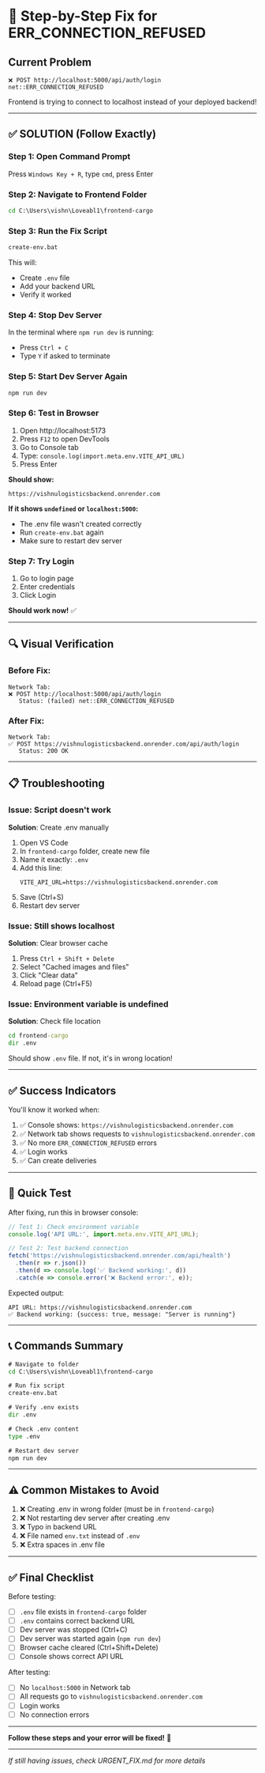 # 🔧 Step-by-Step Fix for ERR_CONNECTION_REFUSED

## Current Problem
```
❌ POST http://localhost:5000/api/auth/login net::ERR_CONNECTION_REFUSED
```

Frontend is trying to connect to localhost instead of your deployed backend!

---

## ✅ SOLUTION (Follow Exactly)

### Step 1: Open Command Prompt

Press `Windows Key + R`, type `cmd`, press Enter

### Step 2: Navigate to Frontend Folder

```cmd
cd C:\Users\vishn\Loveabl1\frontend-cargo
```

### Step 3: Run the Fix Script

```cmd
create-env.bat
```

This will:
- Create `.env` file
- Add your backend URL
- Verify it worked

### Step 4: Stop Dev Server

In the terminal where `npm run dev` is running:
- Press `Ctrl + C`
- Type `Y` if asked to terminate

### Step 5: Start Dev Server Again

```cmd
npm run dev
```

### Step 6: Test in Browser

1. Open http://localhost:5173
2. Press `F12` to open DevTools
3. Go to Console tab
4. Type: `console.log(import.meta.env.VITE_API_URL)`
5. Press Enter

**Should show:**
```
https://vishnulogisticsbackend.onrender.com
```

**If it shows `undefined` or `localhost:5000`:**
- The .env file wasn't created correctly
- Run `create-env.bat` again
- Make sure to restart dev server

### Step 7: Try Login

1. Go to login page
2. Enter credentials
3. Click Login

**Should work now!** ✅

---

## 🔍 Visual Verification

### Before Fix:
```
Network Tab:
❌ POST http://localhost:5000/api/auth/login
   Status: (failed) net::ERR_CONNECTION_REFUSED
```

### After Fix:
```
Network Tab:
✅ POST https://vishnulogisticsbackend.onrender.com/api/auth/login
   Status: 200 OK
```

---

## 📋 Troubleshooting

### Issue: Script doesn't work

**Solution**: Create .env manually

1. Open VS Code
2. In `frontend-cargo` folder, create new file
3. Name it exactly: `.env`
4. Add this line:
   ```
   VITE_API_URL=https://vishnulogisticsbackend.onrender.com
   ```
5. Save (Ctrl+S)
6. Restart dev server

### Issue: Still shows localhost

**Solution**: Clear browser cache

1. Press `Ctrl + Shift + Delete`
2. Select "Cached images and files"
3. Click "Clear data"
4. Reload page (Ctrl+F5)

### Issue: Environment variable is undefined

**Solution**: Check file location

```cmd
cd frontend-cargo
dir .env
```

Should show `.env` file. If not, it's in wrong location!

---

## ✅ Success Indicators

You'll know it worked when:

1. ✅ Console shows: `https://vishnulogisticsbackend.onrender.com`
2. ✅ Network tab shows requests to `vishnulogisticsbackend.onrender.com`
3. ✅ No more `ERR_CONNECTION_REFUSED` errors
4. ✅ Login works
5. ✅ Can create deliveries

---

## 🎯 Quick Test

After fixing, run this in browser console:

```javascript
// Test 1: Check environment variable
console.log('API URL:', import.meta.env.VITE_API_URL);

// Test 2: Test backend connection
fetch('https://vishnulogisticsbackend.onrender.com/api/health')
  .then(r => r.json())
  .then(d => console.log('✅ Backend working:', d))
  .catch(e => console.error('❌ Backend error:', e));
```

Expected output:
```
API URL: https://vishnulogisticsbackend.onrender.com
✅ Backend working: {success: true, message: "Server is running"}
```

---

## 📞 Commands Summary

```cmd
# Navigate to folder
cd C:\Users\vishn\Loveabl1\frontend-cargo

# Run fix script
create-env.bat

# Verify .env exists
dir .env

# Check .env content
type .env

# Restart dev server
npm run dev
```

---

## ⚠️ Common Mistakes to Avoid

1. ❌ Creating .env in wrong folder (must be in `frontend-cargo`)
2. ❌ Not restarting dev server after creating .env
3. ❌ Typo in backend URL
4. ❌ File named `env.txt` instead of `.env`
5. ❌ Extra spaces in .env file

---

## ✅ Final Checklist

Before testing:

- [ ] `.env` file exists in `frontend-cargo` folder
- [ ] `.env` contains correct backend URL
- [ ] Dev server was stopped (Ctrl+C)
- [ ] Dev server was started again (`npm run dev`)
- [ ] Browser cache cleared (Ctrl+Shift+Delete)
- [ ] Console shows correct API URL

After testing:

- [ ] No `localhost:5000` in Network tab
- [ ] All requests go to `vishnulogisticsbackend.onrender.com`
- [ ] Login works
- [ ] No connection errors

---

**Follow these steps and your error will be fixed!** 🎉

---

*If still having issues, check URGENT_FIX.md for more details*
